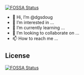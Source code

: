 [![FOSSA Status](https://app.fossa.com/api/projects/git%2Bgithub.com%2Fdgsdoug%2Fubiquitous-octo-happiness.svg?type=shield)](https://app.fossa.com/projects/git%2Bgithub.com%2Fdgsdoug%2Fubiquitous-octo-happiness?ref=badge_shield)

- 👋 Hi, I’m @dgsdoug
- 👀 I’m interested in ...
- 🌱 I’m currently learning ...
- 💞️ I’m looking to collaborate on ...
- 📫 How to reach me ...

<!---
dgsdoug/dgsdoug is a ✨ special ✨ repository because its `README.md` (this file) appears on your GitHub profile.
You can click the Preview link to take a look at your changes.
--->


## License
[![FOSSA Status](https://app.fossa.com/api/projects/git%2Bgithub.com%2Fdgsdoug%2Fubiquitous-octo-happiness.svg?type=large)](https://app.fossa.com/projects/git%2Bgithub.com%2Fdgsdoug%2Fubiquitous-octo-happiness?ref=badge_large)
